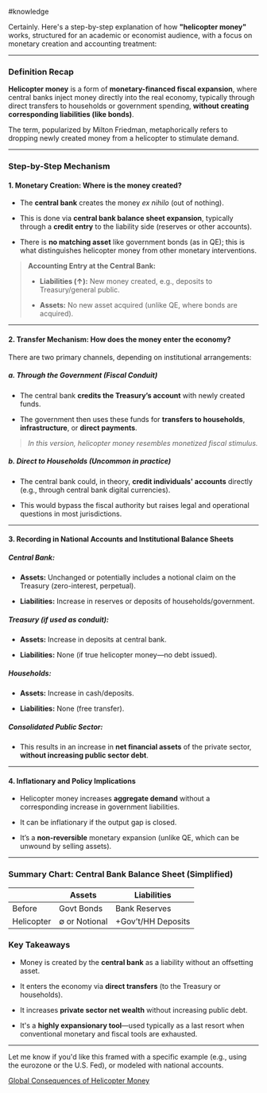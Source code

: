\#knowledge

Certainly. Here's a step-by-step explanation of how **"helicopter money"** works, structured for an academic or economist audience, with a focus on monetary creation and accounting treatment:

---

### **Definition Recap**

**Helicopter money** is a form of **monetary-financed fiscal expansion**, where central banks inject money directly into the real economy, typically through direct transfers to households or government spending, **without creating corresponding liabilities (like bonds)**.

The term, popularized by Milton Friedman, metaphorically refers to dropping newly created money from a helicopter to stimulate demand.

---

### **Step-by-Step Mechanism**

#### **1. Monetary Creation: Where is the money created?**

* The **central bank** creates the money *ex nihilo* (out of nothing).

* This is done via **central bank balance sheet expansion**, typically through a **credit entry** to the liability side (reserves or other accounts).

* There is **no matching asset** like government bonds (as in QE); this is what distinguishes helicopter money from other monetary interventions.

 > 
 > **Accounting Entry at the Central Bank:**
 > 
 > * **Liabilities (↑):** New money created, e.g., deposits to Treasury/general public.
 > 
 > * **Assets:** No new asset acquired (unlike QE, where bonds are acquired).

---

#### **2. Transfer Mechanism: How does the money enter the economy?**

There are two primary channels, depending on institutional arrangements:

##### a. **Through the Government (Fiscal Conduit)**

* The central bank **credits the Treasury’s account** with newly created funds.

* The government then uses these funds for **transfers to households**, **infrastructure**, or **direct payments**.

 > 
 > *In this version, helicopter money resembles monetized fiscal stimulus.*

##### b. **Direct to Households (Uncommon in practice)**

* The central bank could, in theory, **credit individuals' accounts** directly (e.g., through central bank digital currencies).

* This would bypass the fiscal authority but raises legal and operational questions in most jurisdictions.

---

#### **3. Recording in National Accounts and Institutional Balance Sheets**

##### **Central Bank:**

* **Assets:** Unchanged or potentially includes a notional claim on the Treasury (zero-interest, perpetual).

* **Liabilities:** Increase in reserves or deposits of households/government.

##### **Treasury (if used as conduit):**

* **Assets:** Increase in deposits at central bank.

* **Liabilities:** None (if true helicopter money—no debt issued).

##### **Households:**

* **Assets:** Increase in cash/deposits.

* **Liabilities:** None (free transfer).

##### **Consolidated Public Sector:**

* This results in an increase in **net financial assets** of the private sector, **without increasing public sector debt**.

---

#### **4. Inflationary and Policy Implications**

* Helicopter money increases **aggregate demand** without a corresponding increase in government liabilities.

* It can be inflationary if the output gap is closed.

* It’s a **non-reversible** monetary expansion (unlike QE, which can be unwound by selling assets).

---

### **Summary Chart: Central Bank Balance Sheet (Simplified)**

||Assets|Liabilities|
|-|------|-----------|
|Before|Govt Bonds|Bank Reserves|
|Helicopter|∅ or Notional|+Gov’t/HH Deposits|

### **Key Takeaways**

* Money is created by the **central bank** as a liability without an offsetting asset.

* It enters the economy via **direct transfers** (to the Treasury or households).

* It increases **private sector net wealth** without increasing public debt.

* It's a **highly expansionary tool**—used typically as a last resort when conventional monetary and fiscal tools are exhausted.

---

Let me know if you'd like this framed with a specific example (e.g., using the eurozone or the U.S. Fed), or modeled with national accounts.

[Global Consequences of Helicopter Money](Global%20Consequences%20of%20Helicopter%20Money.md)
